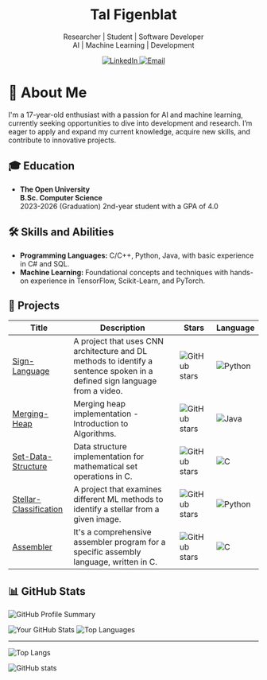 <h1 align="center">
  Tal Figenblat
</h1>

<p align="center">
  Researcher | Student | Software Developer
  <br>
  AI | Machine Learning | Development
</p>

<p align="center">
  <a href="https://www.linkedin.com/in/talfig">
    <img src="https://img.shields.io/badge/LinkedIn-0077B5?style=flat-square&logo=linkedin" alt="LinkedIn">
  </a>
  <a href="mailto:talfig8@gmail.com">
    <img src="https://img.shields.io/badge/Email-D14836?style=flat-square&logo=gmail&logoColor=white" alt="Email">
  </a>
</p>

# 👋 About Me
I'm a 17-year-old enthusiast with a passion for AI and machine learning, currently seeking opportunities to dive into development and research. I’m eager to apply and expand my current knowledge, acquire new skills, and contribute to innovative projects.

## 🎓 Education
- **The Open University**  
  **B.Sc. Computer Science**  
  2023-2026 (Graduation)
  2nd-year student with a GPA of 4.0

## 🛠️ Skills and Abilities
- **Programming Languages:** C/C++, Python, Java, with basic experience in C# and SQL.
- **Machine Learning:** Foundational concepts and techniques with hands-on experience in TensorFlow, Scikit-Learn, and PyTorch.

## 🚀 Projects
| Title | Description | Stars | Language |
|-------|-------------|-------|----------|
| [Sign-Language](https://github.com/talfig/Sign-Language) | A project that uses CNN architecture and DL methods to identify a sentence spoken in a defined sign language from a video. | ![GitHub stars](https://img.shields.io/github/stars/talfig/Sign-Language?style=social) | ![Python](https://img.shields.io/badge/-Python-blue) |
| [Merging-Heap](https://github.com/talfig/Merging-Heap) | Merging heap implementation - Introduction to Algorithms. | ![GitHub stars](https://img.shields.io/github/stars/talfig/Merging-Heap?style=social) | ![Java](https://img.shields.io/badge/-Java-brown) |
| [Set-Data-Structure](https://github.com/talfig/Set-Data-Structure) | Data structure implementation for mathematical set operations in C. | ![GitHub stars](https://img.shields.io/github/stars/talfig/Set-Data-Structure?style=social) | ![C](https://img.shields.io/badge/-C-gray) |
| [Stellar-Classification](https://github.com/talfig/Stellar-Classification) | A project that examines different ML methods to identify a stellar from a given image. | ![GitHub stars](https://img.shields.io/github/stars/talfig/Stellar-Classification?style=social) | ![Python](https://img.shields.io/badge/-Python-blue) |
| [Assembler](https://github.com/talfig/Assembler) | It's a comprehensive assembler program for a specific assembly language, written in C. | ![GitHub stars](https://img.shields.io/github/stars/talfig/Assembler?style=social) | ![C](https://img.shields.io/badge/-C-gray) |

## 📊 GitHub Stats

<p align="left">
  <img src="https://github-profile-summary-cards.vercel.app/api/cards/profile-details?username=talfig&theme=radical" alt="GitHub Profile Summary">
</p>

<p align="left">
  <img src="https://github-readme-stats.vercel.app/api?username=talfig&show_icons=true&theme=radical" alt="Your GitHub Stats">
  <img src="https://github-readme-stats.vercel.app/api/top-langs/?username=talfig&layout=compact&theme=radical" alt="Top Languages">
</p>

---

![Top Langs](https://github-readme-stats.vercel.app/api/top-langs/?username=talfig&layout=compact&theme=radical)

![GitHub stats](https://github-readme-stats.vercel.app/api?username=talfig&show_icons=true&theme=radical)
